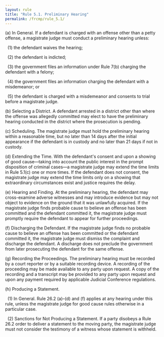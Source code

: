 ```yaml
---
layout: rule
title: "Rule 5.1. Preliminary Hearing"
permalink: /frcmp/rule_5.1/
---
```


(a) In General. If a defendant is charged with an offense other than a petty offense, a magistrate judge must conduct a preliminary hearing unless:


&nbsp;&nbsp;(1) the defendant waives the hearing;


&nbsp;&nbsp;(2) the defendant is indicted;


&nbsp;&nbsp;(3) the government files an information under Rule 7(b) charging the defendant with a felony;


&nbsp;&nbsp;(4) the government files an information charging the defendant with a misdemeanor; or


&nbsp;&nbsp;(5) the defendant is charged with a misdemeanor and consents to trial before a magistrate judge.


(b) Selecting a District. A defendant arrested in a district other than where the offense was allegedly committed may elect to have the preliminary hearing conducted in the district where the prosecution is pending.


(c) Scheduling. The magistrate judge must hold the preliminary hearing within a reasonable time, but no later than 14 days after the initial appearance if the defendant is in custody and no later than 21 days if not in custody.


(d) Extending the Time. With the defendant's consent and upon a showing of good cause—taking into account the public interest in the prompt disposition of criminal cases—a magistrate judge may extend the time limits in Rule 5.1(c) one or more times. If the defendant does not consent, the magistrate judge may extend the time limits only on a showing that extraordinary circumstances exist and justice requires the delay.


(e) Hearing and Finding. At the preliminary hearing, the defendant may cross-examine adverse witnesses and may introduce evidence but may not object to evidence on the ground that it was unlawfully acquired. If the magistrate judge finds probable cause to believe an offense has been committed and the defendant committed it, the magistrate judge must promptly require the defendant to appear for further proceedings.


(f) Discharging the Defendant. If the magistrate judge finds no probable cause to believe an offense has been committed or the defendant committed it, the magistrate judge must dismiss the complaint and discharge the defendant. A discharge does not preclude the government from later prosecuting the defendant for the same offense.


(g) Recording the Proceedings. The preliminary hearing must be recorded by a court reporter or by a suitable recording device. A recording of the proceeding may be made available to any party upon request. A copy of the recording and a transcript may be provided to any party upon request and upon any payment required by applicable Judicial Conference regulations.


(h) Producing a Statement.


&nbsp;&nbsp;(1) In General. Rule 26.2 (a)–(d) and (f) applies at any hearing under this rule, unless the magistrate judge for good cause rules otherwise in a particular case.


&nbsp;&nbsp;(2) Sanctions for Not Producing a Statement. If a party disobeys a Rule 26.2 order to deliver a statement to the moving party, the magistrate judge must not consider the testimony of a witness whose statement is withheld.
